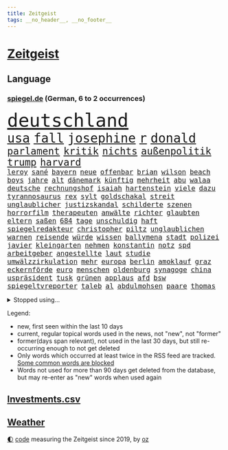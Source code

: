 ```yaml
---
title: Zeitgeist
tags: __no_header__, __no_footer__
---
```


# [Zeitgeist](https://oliz.io/zeitgeist/)

## Language

<h3><a href="https://www.spiegel.de" target="_blank">spiegel.de</a> (German, 6 to 2 occurrences)</h3>
<p style="font-family:monospace">
<span style="font-size:32pt"><a href="news_links.html#deutschland" class="current">deutschland</a></span>
<br>
<span style="font-size:22pt"><a href="news_links.html#usa" class="current">usa</a></span>
<span style="font-size:22pt"><a href="news_links.html#fall" class="current">fall</a></span>
<span style="font-size:22pt"><a href="news_links.html#josephine" class="current">josephine</a></span>
<span style="font-size:22pt"><a href="news_links.html#r" class="current">r</a></span>
<span style="font-size:22pt"><a href="news_links.html#donald" class="current">donald</a></span>
<br>
<span style="font-size:17pt"><a href="news_links.html#parlament" class="current">parlament</a></span>
<span style="font-size:17pt"><a href="news_links.html#kritik" class="current">kritik</a></span>
<span style="font-size:17pt"><a href="news_links.html#nichts" class="current">nichts</a></span>
<span style="font-size:17pt"><a href="news_links.html#außenpolitik" class="current">außenpolitik</a></span>
<span style="font-size:17pt"><a href="news_links.html#trump" class="current">trump</a></span>
<span style="font-size:17pt"><a href="news_links.html#harvard" class="current">harvard</a></span>
<br>
<span style="font-size:12pt"><a href="news_links.html#leroy" class="new">leroy</a></span>
<span style="font-size:12pt"><a href="news_links.html#sané" class="new">sané</a></span>
<span style="font-size:12pt"><a href="news_links.html#bayern" class="current">bayern</a></span>
<span style="font-size:12pt"><a href="news_links.html#neue" class="current">neue</a></span>
<span style="font-size:12pt"><a href="news_links.html#offenbar" class="current">offenbar</a></span>
<span style="font-size:12pt"><a href="news_links.html#brian" class="current">brian</a></span>
<span style="font-size:12pt"><a href="news_links.html#wilson" class="new">wilson</a></span>
<span style="font-size:12pt"><a href="news_links.html#beach" class="new">beach</a></span>
<span style="font-size:12pt"><a href="news_links.html#boys" class="current">boys</a></span>
<span style="font-size:12pt"><a href="news_links.html#jahre" class="current">jahre</a></span>
<span style="font-size:12pt"><a href="news_links.html#alt" class="current">alt</a></span>
<span style="font-size:12pt"><a href="news_links.html#dänemark" class="current">dänemark</a></span>
<span style="font-size:12pt"><a href="news_links.html#künftig" class="current">künftig</a></span>
<span style="font-size:12pt"><a href="news_links.html#mehrheit" class="current">mehrheit</a></span>
<span style="font-size:12pt"><a href="news_links.html#abu" class="current">abu</a></span>
<span style="font-size:12pt"><a href="news_links.html#walaa" class="current">walaa</a></span>
<span style="font-size:12pt"><a href="news_links.html#deutsche" class="current">deutsche</a></span>
<span style="font-size:12pt"><a href="news_links.html#rechnungshof" class="current">rechnungshof</a></span>
<span style="font-size:12pt"><a href="news_links.html#isaiah" class="current">isaiah</a></span>
<span style="font-size:12pt"><a href="news_links.html#hartenstein" class="current">hartenstein</a></span>
<span style="font-size:12pt"><a href="news_links.html#viele" class="current">viele</a></span>
<span style="font-size:12pt"><a href="news_links.html#dazu" class="current">dazu</a></span>
<span style="font-size:12pt"><a href="news_links.html#tyrannosaurus" class="new">tyrannosaurus</a></span>
<span style="font-size:12pt"><a href="news_links.html#rex" class="new">rex</a></span>
<span style="font-size:12pt"><a href="news_links.html#sylt" class="current">sylt</a></span>
<span style="font-size:12pt"><a href="news_links.html#goldschakal" class="new">goldschakal</a></span>
<span style="font-size:12pt"><a href="news_links.html#streit" class="current">streit</a></span>
<span style="font-size:12pt"><a href="news_links.html#unglaublicher" class="new">unglaublicher</a></span>
<span style="font-size:12pt"><a href="news_links.html#justizskandal" class="new">justizskandal</a></span>
<span style="font-size:12pt"><a href="news_links.html#schilderte" class="new">schilderte</a></span>
<span style="font-size:12pt"><a href="news_links.html#szenen" class="current">szenen</a></span>
<span style="font-size:12pt"><a href="news_links.html#horrorfilm" class="current">horrorfilm</a></span>
<span style="font-size:12pt"><a href="news_links.html#therapeuten" class="current">therapeuten</a></span>
<span style="font-size:12pt"><a href="news_links.html#anwälte" class="current">anwälte</a></span>
<span style="font-size:12pt"><a href="news_links.html#richter" class="current">richter</a></span>
<span style="font-size:12pt"><a href="news_links.html#glaubten" class="current">glaubten</a></span>
<span style="font-size:12pt"><a href="news_links.html#eltern" class="current">eltern</a></span>
<span style="font-size:12pt"><a href="news_links.html#saßen" class="current">saßen</a></span>
<span style="font-size:12pt"><a href="news_links.html#684" class="new">684</a></span>
<span style="font-size:12pt"><a href="news_links.html#tage" class="current">tage</a></span>
<span style="font-size:12pt"><a href="news_links.html#unschuldig" class="current">unschuldig</a></span>
<span style="font-size:12pt"><a href="news_links.html#haft" class="current">haft</a></span>
<span style="font-size:12pt"><a href="news_links.html#spiegelredakteur" class="current">spiegelredakteur</a></span>
<span style="font-size:12pt"><a href="news_links.html#christopher" class="current">christopher</a></span>
<span style="font-size:12pt"><a href="news_links.html#piltz" class="new">piltz</a></span>
<span style="font-size:12pt"><a href="news_links.html#unglaublichen" class="current">unglaublichen</a></span>
<span style="font-size:12pt"><a href="news_links.html#warnen" class="current">warnen</a></span>
<span style="font-size:12pt"><a href="news_links.html#reisende" class="current">reisende</a></span>
<span style="font-size:12pt"><a href="news_links.html#würde" class="current">würde</a></span>
<span style="font-size:12pt"><a href="news_links.html#wissen" class="current">wissen</a></span>
<span style="font-size:12pt"><a href="news_links.html#ballymena" class="new">ballymena</a></span>
<span style="font-size:12pt"><a href="news_links.html#stadt" class="current">stadt</a></span>
<span style="font-size:12pt"><a href="news_links.html#polizei" class="current">polizei</a></span>
<span style="font-size:12pt"><a href="news_links.html#javier" class="current">javier</a></span>
<span style="font-size:12pt"><a href="news_links.html#kleingarten" class="current">kleingarten</a></span>
<span style="font-size:12pt"><a href="news_links.html#nehmen" class="current">nehmen</a></span>
<span style="font-size:12pt"><a href="news_links.html#konstantin" class="current">konstantin</a></span>
<span style="font-size:12pt"><a href="news_links.html#notz" class="current">notz</a></span>
<span style="font-size:12pt"><a href="news_links.html#spd" class="current">spd</a></span>
<span style="font-size:12pt"><a href="news_links.html#arbeitgeber" class="current">arbeitgeber</a></span>
<span style="font-size:12pt"><a href="news_links.html#angestellte" class="current">angestellte</a></span>
<span style="font-size:12pt"><a href="news_links.html#laut" class="current">laut</a></span>
<span style="font-size:12pt"><a href="news_links.html#studie" class="current">studie</a></span>
<span style="font-size:12pt"><a href="news_links.html#umwälzzirkulation" class="new">umwälzzirkulation</a></span>
<span style="font-size:12pt"><a href="news_links.html#mehr" class="current">mehr</a></span>
<span style="font-size:12pt"><a href="news_links.html#europa" class="current">europa</a></span>
<span style="font-size:12pt"><a href="news_links.html#berlin" class="current">berlin</a></span>
<span style="font-size:12pt"><a href="news_links.html#amoklauf" class="new">amoklauf</a></span>
<span style="font-size:12pt"><a href="news_links.html#graz" class="new">graz</a></span>
<span style="font-size:12pt"><a href="news_links.html#eckernförde" class="new">eckernförde</a></span>
<span style="font-size:12pt"><a href="news_links.html#euro" class="current">euro</a></span>
<span style="font-size:12pt"><a href="news_links.html#menschen" class="current">menschen</a></span>
<span style="font-size:12pt"><a href="news_links.html#oldenburg" class="current">oldenburg</a></span>
<span style="font-size:12pt"><a href="news_links.html#synagoge" class="current">synagoge</a></span>
<span style="font-size:12pt"><a href="news_links.html#china" class="current">china</a></span>
<span style="font-size:12pt"><a href="news_links.html#uspräsident" class="current">uspräsident</a></span>
<span style="font-size:12pt"><a href="news_links.html#tusk" class="current">tusk</a></span>
<span style="font-size:12pt"><a href="news_links.html#grünen" class="current">grünen</a></span>
<span style="font-size:12pt"><a href="news_links.html#applaus" class="current">applaus</a></span>
<span style="font-size:12pt"><a href="news_links.html#afd" class="current">afd</a></span>
<span style="font-size:12pt"><a href="news_links.html#bsw" class="current">bsw</a></span>
<span style="font-size:12pt"><a href="news_links.html#spiegeltvreporter" class="new">spiegeltvreporter</a></span>
<span style="font-size:12pt"><a href="news_links.html#taleb" class="new">taleb</a></span>
<span style="font-size:12pt"><a href="news_links.html#al" class="current">al</a></span>
<span style="font-size:12pt"><a href="news_links.html#abdulmohsen" class="new">abdulmohsen</a></span>
<span style="font-size:12pt"><a href="news_links.html#paare" class="current">paare</a></span>
<span style="font-size:12pt"><a href="news_links.html#thomas" class="current">thomas</a></span>
</p>
<details>
<summary>Stopped using...</summary>
<p class="former" style="font-size:12pt">
antreten(1693) arbeitsplatz(1692) bessere(1692) italiens(1692) positionen(1692) privaten(1692) st(1692) verteilt(1692) corona(1690) geholt(1690) doppelt(1689) gelassen(1689) geschlossen(1689) rufen(1689) schatten(1689) villa(1689) also(1688) besetzt(1688) einstieg(1688) geflüchteten(1688) geliefert(1688) hört(1688) morgen(1688) planen(1688) reichte(1688) überwinden(1688) gas(1687) hätten(1687) kurzfristig(1687) lösen(1687) zeugen(1687) 2016(1686) entschädigung(1686) favoriten(1686) fühlt(1686) reformen(1686) rest(1686) suchen(1686) autobahn(1685) bundesweit(1685) hinaus(1685) hinterlassen(1685) jedem(1685) skandal(1685) smartphone(1685) usamerikaner(1685) abstimmen(1684) küste(1684) radikale(1684) signal(1684) verpassen(1684) zeitweise(1684) 10000(1683) ausbau(1683) heftig(1683) rät(1683) solidarität(1683) unterschiedlich(1683) 6(1682) krank(1682) meinem(1682) sichern(1682) aufsehen(1681) regen(1681) versprochen(1681) appell(1680) fußballer(1680) hotels(1680) hubertus(1680) kommission(1680) lief(1680) remis(1680) richtet(1680) stoßen(1680) verschiebt(1680) folgte(1679) inszeniert(1679) profitiert(1679) länge(1678) längere(1678) veranstalter(1678) geschäftsführer(1677) 32(1675) körperverletzung(1675) thüringen(1675) porsche(1674) republik(1674) weckt(1674) berater(1673) enden(1672) möglicherweise(1672) gering(1671) schauen(1671) jüngere(1670) rechtzeitig(1669) auflagen(1667) spannungen(1667) katholischen(1666) favorit(1663) cduchef(1662) stürzen(1661) wendet(1660) aussehen(1659) automatisch(1659) insassen(1657) informiert(1655) abstieg(1653) bangen(1653) schützt(1649) möglichkeiten(1648) staatlichen(1642) karlsruhe(1634) abschluss(1629) sammeln(1629) maschinen(1621) langjährige(1582) investor(1514) krieges(1464) vorsicht(1449) jahresende(1447) fachkräftemangel(1433) zugestimmt(1403) umkämpften(1380) gestern(1379) haushalt(1353) nfl(1337) fachkräfte(1315) militärischen(1279) tradition(1276) innenministerin(1259) faeser(1245) nancy(1245) gefechte(1240) spielern(1221) emotionalen(1205) flughäfen(1198) brandenburger(1169) fußballerinnen(1146) 48(1142) ausstieg(1138) regieren(1121) umstände(1120) libanon(1093) thüringens(1060) trans(1058) dach(1041) notruf(1020) durchs(1018) überreste(999) rückstand(951) steigern(898) kieler(887) mag(880) überschritten(880) kongo(879) emotionale(871) aussieht(870) sachsens(867) vorstandschef(849) leon(847) unruhe(832) brauche(829) panik(828) spiegelreport(814) gala(812) höhepunkt(808) fakten(807) rio(806) älteren(801) wiederwahl(789) erforscht(758) küche(744) 9(735) pilot(734) beruft(725) sandra(718) erkennt(717) unterschied(706) überlegen(698) rechtsruck(696) stellenabbau(695) afdpolitiker(684) vormittag(677) gedreht(653) torwart(653) pauli(652) chancenlos(650) stoppte(649) kandidiert(648) dauerte(640) fraktion(636) ausbruch(607) 43(600) management(600) besetzung(599) kundgebungen(596) version(596) lahmgelegt(594) taugen(588) 1990(576) empfehlungen(559) beschuldigte(556) beyoncé(552) erfahrung(548) magic(547) ehepaar(546) geheimnisse(544) figur(543) mindestlohn(531) verspätung(531) stuttgarter(526) anhebung(524) offensichtlich(518) grundgesetz(515) zeitalter(514) 28(513) oma(513) verkünden(513) grande(512) cdu/csu(495) anthony(494) audi(492) schritten(491) südkoreanischen(489) sap(487) ausgang(480) piloten(480) dreharbeiten(479) 160(478) stellung(476) harvey(474) zweieinhalb(474) anforderungen(465) minderjährigen(459) blau(455) unmöglich(455) 17jähriger(454) mitspieler(452) riesiger(451) kostenlosen(450) rheinmetall(448) falschinformationen(447) sitze(447) major(444) rihanna(444) alec(430) baldwin(430) vertritt(430) balkon(421) fastfoodkette(421) thyssenkrupp(415) bekannter(413) empfinden(413) leidenschaft(408) ursachen(408) unseres(407) verspielt(399) zahlreicher(399) verunsichert(398) handwerk(394) protokoll(389) vorstellung(389) normalität(388) verbessert(385) erdgas(382) besuchte(381) jessica(381) leitete(379) perfekt(378) amtsträger(377) späten(377) reiz(374) reus(372) polarisiert(371) übel(368) wahlergebnis(367) weltkriegs(365) eingesperrt(358) grand(355) regierungspartei(352) nervös(346) lügt(345) anfangs(343) geschäftsmann(343) indische(342) alliierten(337) häusliche(337) zeitplan(336) zeug(334) gefangen(332) jemandem(332) kümmern(332) verstärken(331) arabische(329) strebt(329) bewahrt(327) medikamente(325) kuriosen(324) verfügbar(324) homeoffice(318) stabilität(318) jährlich(316) katzen(316) wahlerfolg(312) café(311) spdabgeordneter(307) zentrales(305) abbrechen(300) regierungsbildung(300) sprengstoff(300) schwach(298) berechnet(297) tanzte(295) zukommt(294) elbe(292) kriege(290) rufe(289) änderung(289) vertretern(288) betriebsrat(287) ausreise(286) kürzungen(286) mittag(285) buchen(283) frontal(283) brandanschlägen(282) erleichtern(280) reichlich(280) venezuelas(280) karlsruher(278) unabhängigkeit(277) ausgetauscht(275) konjunkturflaute(275) flüchtet(272) echt(271) anhängern(270) bauarbeiten(268) berufliche(268) filialen(266) aken(265) beweis(265) nachhaltig(265) biografie(262) parallelen(262) eilig(261) baku(260) holstein(259) 007(258) trost(257) eingestuft(256) gebraucht(255) angeschossen(253) commerzbank(252) doku(251) bruchteil(250) 71(247) aleksandar(247) festgehalten(247) thriller(247) gescheiterten(244) erholung(243) einkaufen(242) unicredit(240) ausgerichtet(239) eingeliefert(237) räumte(237) unbeeindruckt(237) nachlesen(236) strohe(235) beschossen(232) söhne(232) mohamed(230) adhs(229) minderheit(229) fluten(228) liveticker(228) night(228) vertraute(228) drastischen(226) frische(226) superkraft(226) einmischung(224) flugobjekte(224) bewerber(222) houston(220) bundesparteitag(219) option(218) gebäuden(217) rb(217) vereint(215) regierungschefs(214) fragt(213) apokalypse(212) busse(212) humanitärer(212) einwanderer(211) flutkatastrophe(209) panikattacken(209) tobias(207) kategorien(206) hochschule(202) veranlasste(201) nordkoreanische(200) unfällen(199) weinstein(199) coup(198) soccer(198) erschienen(197) mexico(196) titelgewinn(196) 72(195) ausstellung(194) ausländischer(193) hamburgs(193) justizministerium(190) zuschüsse(190) empfangen(189) solange(188) runden(187) bürgerkriegsland(186) ansprache(185) verstanden(185) installieren(184) mobile(184) kommendes(183) smartwatch(183) kaiserslautern(182) kommissarin(182) fire(181) postet(180) vermuten(180) antritt(179) kunststück(178) gestorbenen(177) vergangenes(177) vertrauten(177) begehrt(175) betreuung(175) wiese(175) australiens(174) zeitnah(173) männlichen(172) rituale(172) vorsorgen(172) besonderer(169) konklave(169) patientenakte(169) erinnerte(168) extra(168) janeiro(168) kardinal(168) traurig(168) altkanzlerin(166) pius(165) accounts(163) mobilen(162) fortsetzen(161) regierenden(161) sportchef(161) würdig(161) preisunterschied(160) gefolgt(159) spurensuche(159) blockt(158) sage(157) spielraum(157) verzicht(157) ausnahmen(156) rassistisches(156) psychisch(155) flagge(154) unterfranken(154) abschaffung(153) denkwürdige(153) zueinander(153) selbstständige(152) befreundet(151) ei(151) erinnerungslücken(151) ordnung(151) pfefferspray(151) stille(151) fehlten(150) stollen(150) aufständische(149) bulgarien(149) community(149) ticken(149) schwerem(148) übersetzer(148) abstiegskampf(147) abwarten(147) digitales(147) getränke(145) motto(144) verpacken(144) elektronischen(142) physiker(142) batteriehersteller(141) bewertung(141) kidman(141) topform(141) traumtor(141) gläubigen(140) todesfahrt(140) dialog(139) kapitulation(139) rennfahrers(139) ämter(139) insolvenzverfahren(138) pfarrer(138) gegenspieler(137) grippe(136) juristische(136) umbenennen(136) schlüsselspieler(135) abzocke(134) eupolitiker(134) rücksicht(134) sehnen(133) bewegte(132) bella(131) gates(131) bewaffneten(130) bewegtes(130) flugzeugabsturz(130) gekostet(130) gewöhnen(130) ramsey(130) dicken(129) wohnort(129) dänemarks(128) einführung(128) lehrern(128) traumata(128) übernommen(128) freistellung(126) supermarktkasse(126) umlauf(126) veränderte(126) kapern(125) selbstversuch(125) w(125) getrennte(124) rechtspopulismus(123) übereinander(123) häuslicher(122) paypal(122) sicherheitsvorkehrungen(122) spdmann(122) uk(122) vučić(122) skandalen(121) gentleman(120) powell(120) stromkosten(120) eifel(119) gewohnheiten(118) plakate(118) spanischer(118) außenhandel(116) totes(116) vierter(116) bombe(115) gereicht(115) inne(114) linkenchef(114) milliardenschulden(114) pakistanische(113) chile(112) echo(112) offizielles(112) pflegekräfte(112) unterlief(112) zettel(112) importverbot(111) siegte(111) spitzen(111) auffälliger(110) carney(110) gibson(110) internationales(110) pakistans(110) aufmarsch(109) blog(109) medwedew(109) sammelklage(109) taskforce(109) chilenischen(108) sogenannter(108) 34jährige(107) direktorin(107) vize(107) aufstiegsrennen(106) begrenzung(106) misstrauensvotum(106) luise(105) experimentiert(104) verstrickt(104) überraschungserfolg(104) importieren(103) sicherheitsrat(103) sauber(102) tanzt(102) fossile(101) dächer(100) erlösung(100) fingerabdrücke(100) frühstück(100) prioritäten(100) timothy(100) protestwelle(99) durchbricht(98) fedchef(98) jerome(98) laptop(98) lng(98) verhältnisse(98) flüssigerdgas(97) abweichler(96) maßstab(95) rosen(95) zugenommen(95) beschießen(94) may(94) utah(94) dunklen(93) emotional(93) geheimnisvolle(92) rohstoffdeal(92) rsf(92) wimbledon(92) berechnen(91) gewählte(91) kappt(91) adactest(90) out(90) rechtfertigt(90) relegationsplatz(90) reservisten(90) verschlanken(90) befund(89) billigware(89) drakonischen(89) marktlücke(89) ökonomischen(89) überraschendes(89) 70000(88) klaffen(88) raumsonde(88) tu(88) unklarheit(88) überraschen(88) afdeuropaabgeordnete(87) begrenzen(87) bystron(87) ehrenpräsident(87) einfuhr(87) einschätzen(87) löscharbeiten(87) petr(87) strikt(87) teslaaktien(87) verübt(87) widerlich(87) wissenschaftliche(87) 68jährige(86) arbeitskraft(86) darfur(86) bündnisse(85) krempelt(85) kultursenator(85) souveräner(85) stammsitz(85) expertinnen(84) fraktionsvorsitzende(84) hindurch(84) leverkusens(84) listet(84) salzburg(84) schockierte(84) tunnel(84) bestritten(83) fazit(83) gescheiterter(83) grundordnung(83) trauung(83) 25jähriger(82) ausreisen(82) bp(82) perth(82) ukrainekurs(82) verblüffend(82) hochrangiger(81) rentenniveau(81) ressourcen(81) schreiten(81) swinton(81) tana(81) tilda(81) albanese(80) debütalbum(80) freiheitlichdemokratische(80) minen(80) salford(80) strukturen(80) systems(80) umzug(80) 66(79) ausgangsposition(79) fantastische(79) großzügiger(79) personengruppe(79) saisonende(79) sowjetunion(79) uganda(79) venus(79) beigeschmack(78) gesamtes(78) if(78) kigenerierte(78) rekonstruiert(78) tribüne(78) flüssigkeit(77) gesundheitlicher(77) haller(77) oberhaupt(77) unberechenbar(77) a$ap(76) chinageschäft(76) erneuerte(76) gratulierte(76) groben(76) labore(76) ladenkasse(76) rocky(76) usrapper(76) vergebens(76) wachen(76) wahlbeteiligung(76) leistungen(75) todesursache(75) atlético(74) luftballons(74) täteropferumkehr(74) versöhnung(74) abiturienten(73) detmold(73) kopfverletzungen(73) wählbar(73) beteiligte(72) entwicklungshilfe(72) miterlebt(72) perfektes(72) referee(72) sozialdemokratische(72) artenschutz(71) berry(71) beträgt(71) jochen(71) spdvorsitzende(71) stadtderby(71) taucher(71) trauermarsch(71) bundesinnenministerin(70) keim(70) sbahnhof(70) uralten(70) vierteljahrhundert(70) 14jährigen(69) altmeister(69) detail(69) flugverkehr(69) fällig(69) nordamerikas(69) produkten(69) scham(69) abspaltung(68) chicago(68) entscheide(68) gebunden(68) gegenvorschlag(68) hein(68) lwiw(68) sicherheitsberater(68) turbulenzen(68) beratungen(67) dunkelziffer(67) missachtet(67) trainern(67) unterlegen(67) vermieden(67) wahlkreis(67) überwindet(67) gehackt(66) lake(66) skype(66) unterzeichnen(66) experimente(65) flügen(65) helfern(65) leopardenmuster(65) schlupfloch(65) survive(65) weißer(65) benötige(64) grenzwerte(64) grundlage(64) jahrelanger(64) ussoldaten(64) verkam(64) deutschlandtrend(63) geklettert(63) kellerduell(63) moderna(63) nationaler(63) neige(63) radtour(63) vermögens(63) waldbrand(63) besserer(62) oman(62) sondiert(62) amann(61) begehren(61) bestrebungen(61) eskapaden(61) löhnen(61) melanie(61) rütteln(61) usfirmen(61) begrüßte(60) bergungsarbeiten(60) einmischen(60) gewinnrückgang(60) pay(60) perücke(60) msci(59) steuerbehörde(59) fred(58) gagas(58) parnass(58) peggy(58) verstummt(58) zeitgemäß(58) ökologischen(58) berlinschöneberg(57) einschließlich(57) starkregen(57) durst(56) eiskellermord(56) installiert(56) meeres(56) psychotherapeutin(56) rückendeckung(56) teufel(56) umweltorganisationen(56) verbündeter(56) brisbane(55) fehlerhaften(55) relax(55) sunnitischen(55) zittert(55) bayernprofi(54) ratlosigkeit(54) verabschiedete(54) besprechen(53) cave(53) euaußenminister(53) euparlament(53) hurra(53) inhaftierung(53) jerusalem(53) legendäres(53) morales(53) wels(53) wolfsburgtrainer(53) ai(52) dienstleister(52) europaminister(52) gefährlichsten(52) großmacht(52) instabiler(52) whatsappchats(52) abweichlern(51) events(51) minderheiten(51) poleposition(51) schauspiel(51) schmäht(51) schwul(51) volkszählung(51) wehrmacht(51) anbietern(50) beschränkter(50) bonner(50) geistliche(50) haftung(50) modernster(50) monatelangen(50) rekordtief(50) sprengkörper(50) columbia(49) drusen(49) intransparenten(49) kopie(49) nachbarschaft(49) verhandler(49) wirksamkeit(49) frisch(48) heimliche(48) hintereinander(48) rolex(48) serbische(48) vertriebenen(48) feiertags(47) installierte(47) kiefer(47) professionell(47) covid19(46) entzogen(46) intensiven(46) judy(46) kritischer(46) lebendig(46) milliardensumme(46) ministeramt(46) pillen(46) abschiebehaft(45) bemerkenswerter(45) diaspora(45) glückliches(45) nullnummer(45) oberbürgermeisters(45) rückten(45) sensiblen(45) vermisster(45) 450(44) ansagen(44) aufgeregt(44) ermordete(44) feministin(44) paartherapie(44) parade(44) susan(44) waschen(44) zuständigen(44) barry(43) brodelt(43) mclarenpilot(43) msciworld(43) normale(43) verstolperte(43) machthabers(42) maximal(42) songwriterin(42) alphonso(41) alqaida(41) davies(41) ostern(41) dr(40) fahrräder(40) jungs(40) leitartikel(40) mls(40) psychischen(40) brooke(39) bundespartei(39) einberufungsbescheide(39) scholz’(39) ämtern(39) 23jähriger(38) bahnt(38) broadwayrekord(38) geschosse(38) topteams(38) dreistellige(37) erlernen(37) erreichbar(37) friedensnobelpreisträger(37) hessens(37) kaja(37) messis(37) nichtbinär(37) propagandavideo(37) spiegelkorrespondentin(37) stich(37) bananenschalen(36) einlässt(36) europaparlament(36) lava(36) peinlichen(36) rey(36) usstar(36) ermahnt(35) feuerwehrmann(35) kamerun(35) lemke(35) ministerposten(35) strompreise(35) verfolger(35) 133(34) grenzgebiet(34) hospital(34) justizministerin(34) palma(34) sensation(34) trennte(34) tshirt(34) abgelöst(33) besprochen(33) kämpften(33) messe(33) nhl(33) schwachstellen(33) spielkonsole(33) verschiebung(33) wiedergewählt(33) durchgefallen(32) girl(32) kost(32) schärfster(32) sieges(32) verheiratet(32) zeitz(32) euvergleich(31) giovanna(31) kylian(31) mbappé(31) sektoren(31) zollkeule(31) hahn(30) releasedatum(30) residenz(30) besitzen(29) dortigen(29) milliardenbetrag(29) nsdap(29) unseld(29) vonovia(29) zollgespräche(29) bestritt(28) bolivien(28) car(28) helge(28) quote(28) regenfällen(28) umweltverbände(28) zeichner(28) 168(27) digitalministerium(27) erkannt(27) europapokalplätzen(27) freundschaften(27) gegenseitig(27) misstrauen(27) spieltage(27) standing(27) espresso(26) koalitionsvertrags(26) schämen(26) spdbasis(26) staatsgebiet(26) witz(26) abgaben(25) bibliothek(25) machtfülle(25) neuköllner(25) zeitlebens(25) bistum(24) datenbank(24) geisterfahrer(24) gemäß(24) journal(24) katholiken(24) label(24) neiman(24) netflixcharts(24) portal(24) übernahmeangebot(24) eindeutige(23) eintragen(23) norddeutsche(23) rennstall(23) stefanie(23) blitzeinschläge(22) ermutigen(22) schockierend(22) schränkt(22) versace(22) batterien(21) darmanin(21) faden(21) kiesewetter(21) landesverband(21) näherte(21) spritzen(21) wanderte(21) wohnsitz(21) einschreiten(20) feier(20) freundinnen(20) missfallen(20) parteiinterne(20) großmutter(19) grundlagenforschung(19) politikum(19) sevilla(19) 59(18) ebay(18) kardinäle(18) mitgliedern(18) testet(18) weltkriegsgedenken(18) durchhalten(17) elche(17) gebaute(17) kabine(17) beamtinnen(16) emirate(16) fernost(16) frühzeitig(16) geheimtreffen(16) islamabad(16) jediritter(16) kaschmir(16) kerl(16) leipzigs(16) nachbarin(16) papstwahl(16) rewechef(16) schäfer(16) steuerbefreiung(16) stutzig(16) timing(16) topklubs(16) zutiefst(16) betreffen(15) groll(15) quereinsteiger(15) speed(15) usrichterin(15) zolldeal(15) abschauen(14) bezogen(14) gullydeckel(14) jill(14) kapelle(14) kindliche(14) sixtinischen(14) susanne(14) abschiebepraxis(13) friede(13) gehirnerschütterung(13) gesamter(13) herren(13) kees(13) papamobil(13) wonderen(13) 1998(12) csd(12) exnationalspieler(12) kandidierte(12) namenswahl(12) unbeliebter(12) bundeswirtschaftsministerin(11) cduchefs(11) koffer(11) schutzmaßnahmen(11)
</p>
</details>
<p>Legend:
<ul>
<li><span class="new">new</span>, first seen within the last 10 days</li>
<li><span class="current">current</span>, regular topical words used in the news, not "new", not "former"</li>
<li><span class="former">former(days span relevant)</span>, not used in the last 30 days, but still re-occurring enough to not get deleted</li>
<li>Only words which occurred at least twice in the RSS feed are tracked. <a href="language/filters.py">Some common words are blocked</a></li>
<li>Words not used for more than 90 days get deleted from the database, but may re-enter as "new" words when used again</li>
</ul>
</p>

## [Investments](investments.html)[.csv](investments.csv)

## [Weather](weather.html)

<footer>
<a href="javascript:toggleTheme()" class="nav">🌓</a>
<a href="https://github.com/ooz/zeitgeist">code</a> measuring the Zeitgeist since 2019, by <a href="https://oliz.io">oz</a>
</footer>

